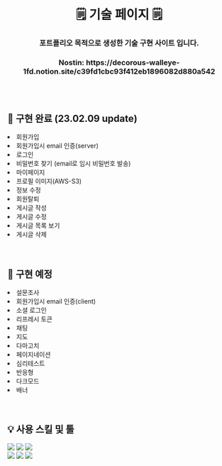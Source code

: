 </br>
</br>
<div align=center>
  <h1>🗒 기술 페이지 🗒</h1>
  <h3>포트폴리오 목적으로 생성한 기술 구현 사이트 입니다.<h3>
    Nostin: https://decorous-walleye-1fd.notion.site/c39fd1cbc93f412eb1896082d880a542
</div>
<br><br>

<h2>📂 구현 완료 (23.02.09 update)</h2>
<div>
<li>회원가입</il>
<li>회원가입시 email 인증(server)</il>
<li>로그인</il>
<li>비밀번호 찾기 (email로 임시 비밀번호 발송)</il>
<li>마이페이지</il>
<li>프로필 이미지(AWS-S3)</il>
<li>정보 수정</il>
<li>회원탈퇴</il>
<li>게시글 작성</il>
<li>게시글 수정</il>
<li>게시글 목록 보기</il>
<li>게시글 삭제</il>
</div>
<br><br>


<h2>📁 구현 예정</h2>
<div>
<li>설문조사</il>
<li>회원가입시 email 인증(client)</il>
<li>소셜 로그인</il>
<li>리프레시 토큰</il>
<li>채팅</il>
<li>지도</il>
<li>다마고치</il>
<li>페이지네이션</il>
<li>심리테스트</il>
<li>반응형</il>
<li>다크모드</il>
<li>배너</il>
</div>
<br><br>

<h2>💡 사용 스킬 및 툴</h2>
<p>
<img src="https://img.shields.io/badge/javascript-F7DF1E?style=flat-square&logo=javascript&logoColor=black">
<img src="https://img.shields.io/badge/node.js-339933?style=flat-square&logo=Node.js&logoColor=white">
<img src="https://img.shields.io/badge/mysql-4479A1?style=flat-square&logo=mysql&logoColor=white"></br>
<img src="https://img.shields.io/badge/sequelize-52B0E7?style=flat-square&logo=Sequelize&logoColor=white">
<img src="https://img.shields.io/badge/express-000000?style=flat-square&logo=express&logoColor=white">
<img src="https://img.shields.io/badge/amazonaws-232F3E?style=flat-square&logo=amazonaws&logoColor=white">
</p>
</br>
</br>
